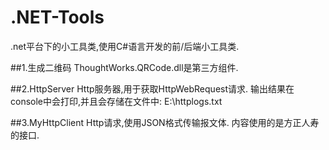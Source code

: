 # .NET-Tools
.net平台下的小工具类,使用C#语言开发的前/后端小工具类.

##1.生成二维码
ThoughtWorks.QRCode.dll是第三方组件.

##2.HttpServer
Http服务器,用于获取HttpWebRequest请求.
输出结果在console中会打印,并且会存储在文件中: E:\httplogs.txt

##3.MyHttpClient
Http请求,使用JSON格式传输报文体.
内容使用的是方正人寿的接口.